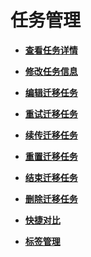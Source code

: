 # 任务管理<a name="drs_04_0010"></a>

-   **[查看任务详情](标签管理（备份迁移）-13.md)**  

-   **[修改任务信息](标签管理（备份迁移）-14.md)**  

-   **[编辑迁移任务](标签管理（备份迁移）-15.md)**  

-   **[重试迁移任务](标签管理（备份迁移）-16.md)**  

-   **[续传迁移任务](标签管理（备份迁移）-17.md)**  

-   **[重置迁移任务](标签管理（备份迁移）-18.md)**  

-   **[结束迁移任务](标签管理（备份迁移）-19.md)**  

-   **[删除迁移任务](标签管理（备份迁移）-20.md)**  

-   **[快捷对比](标签管理（备份迁移）-21.md)**  

-   **[标签管理](标签管理（备份迁移）-22.md)**  


